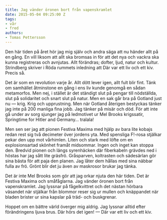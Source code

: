 ```yaml
---
title: Jag vänder öronen bort från vapenskramlet
date: 2015-05-04 09:25:00 Z
tags:
- vår
- fred
authors:
- Tomas Pettersson
---
```


Den här tiden på året hör jag mig själv och andra säga att nu händer allt på en gång. En vill liksom att allt ska bromsas in för att det nya och vackra ska kunna registreras och avnjutas. Allt förändras; dofter, ljud, natur och kultur. Strindberg skriver i Röda rummets inledning att Där var ett liv och ett kiv. Precis så.

Det är som en revolution varje år. Allt dött lever igen, allt fult blir fint. Tänk om samhället åtminstone en gång i ens liv kunde genomgå en sådan metamorfos. Men nej, i stället är det ständigt slut på pengar till nödställda, slut på solidaritet och snart slut på natur. Men en sak går bra på Gotland just nu — krig. Krig och upprustning. Men när Gotland återigen bestyckas tänker jag inte på 200 manliga fina jobb. Jag tänker på misär och död. För att inte gå under av sorg sjunger jag på ledmotivet ur Mel Brooks krigssatir, Springtime for Hitler and Germany… tralala!

Men sen ser jag att pionen Festiva Maxima med hjälp av bara lite kobajs redan rest sig två decimeter över jordens yta. Med spensliga F!-rosa stjälkar pekar den upp mot vårhimlen. Liten och stark med löfte om en explosionsartad skönhet framåt midsommar. Ingen och inget kan stoppa den. Bredvid pionen och längs syrenhäcken där fiberkabeln grävdes ned i höstas har jag sått lite gräsfrö. Gråsparven, koltrasten och sädesärlan gör sina bästa för att paja den planen. Jag låter dem hållas med sina näbbar fulla av frö. Grönt blir det ju även av maskrosor brukar jag tänka.

Det är inte Mel Brooks som gör att jag orkar njuta den här tiden. Det är Festiva Maxima och småfåglarna. Jag vänder öronen bort från vapenskramlet. Jag lyssnar på fågelkvittret och det nästan hörbara väsandet när stjälkar från blommor reser sig ur mullen och knäppandet när bladen brister ur sina kapslar på träd- och buskgrenar.

Hoppet om en bättre värld överger mig aldrig. Jag lyssnar alltid efter förändringens ljuva brus. Där hörs det igen! — Där var ett liv och ett kiv.
